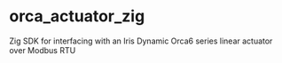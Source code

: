 # orca_actuator_zig
Zig SDK for interfacing with an Iris Dynamic Orca6 series linear actuator over Modbus RTU
